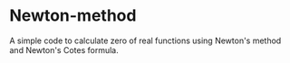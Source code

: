 # Newton-method

A simple code to calculate zero of real functions using Newton's method and Newton's Cotes formula.
